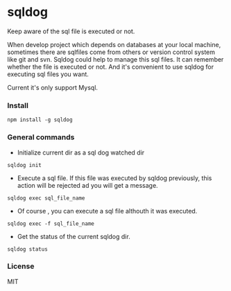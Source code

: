 # sqldog
Keep aware of the sql file is executed or not.

When develop project which depends on databases at your local machine, sometimes there are sqlfiles come from others or version control system like git and svn. Sqldog could help to manage this sql files. It can remember whether the file is executed or not. And it's convenient to use sqldog for executing sql files you want.  

Current it's only support Mysql.

### Install

```
npm install -g sqldog

```

### General commands
* Initialize current dir as a sql dog watched dir
```
sqldog init
```
  
* Execute a sql file. If this file was executed by sqldog previously, this action will be rejected ad you will get a message.
```
sqldog exec sql_file_name
```
  
* Of course , you can execute a sql file althouth it was executed.
```
sqldog exec -f sql_file_name
```
  
* Get the status of the current sqldog dir.
```
sqldog status
```
  


### License
MIT
